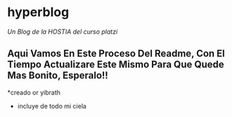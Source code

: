 # hyperblog
*Un Blog de la HOSTIA del curso platzi*

## Aqui Vamos En Este Proceso Del Readme, Con El Tiempo Actualizare Este Mismo Para Que Quede Mas Bonito, Esperalo!!

*creado or yibrath
* incluye de todo mi ciela
